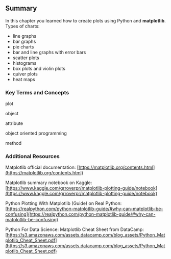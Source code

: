 
## Summary
In this chapter you learned how to create plots using Python and **matplotlib**. 
Types of charts:
 * line graphs
 * bar graphs
 * pie charts
 * bar and line graphs with error bars
 * scatter plots
 * histograms
 * box plots and violin plots
 * quiver plots
 * heat maps
### Key Terms and Concepts

plot

object

attribute

object oriented programming

method


### Additional Resources
Matplotlib official documentation: [https://matplotlib.org/contents.html](https://matplotlib.org/contents.html)

Matplotlib summary notebook on Kaggle: [https://www.kaggle.com/grroverpr/matplotlib-plotting-guide/notebook](https://www.kaggle.com/grroverpr/matplotlib-plotting-guide/notebook)

Python Plotting With Matplotlib (Guide) on Real Python: [https://realpython.com/python-matplotlib-guide/#why-can-matplotlib-be-confusing](https://realpython.com/python-matplotlib-guide/#why-can-matplotlib-be-confusing)

Python For Data Science: Matplotlib Cheat Sheet from DataCamp: [https://s3.amazonaws.com/assets.datacamp.com/blog_assets/Python_Matplotlib_Cheat_Sheet.pdf](https://s3.amazonaws.com/assets.datacamp.com/blog_assets/Python_Matplotlib_Cheat_Sheet.pdf)
 

